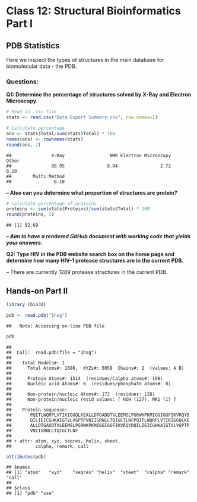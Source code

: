 Class 12: Structural Bioinformatics Part I
================

## PDB Statistics

Here we inspect the types of structures in the main database for
biomolecular data - the PDB.

### Questions:

**Q1: Determine the percentage of structures solved by X-Ray and
Electron Microscopy.**

``` r
# Read in .csv file  
stats <- read.csv("Data Export Summary.csv", row.names=1)

# Calculate percentage
ans <- stats$Total/sum(stats$Total) * 100
names(ans) <- rownames(stats)
round(ans, 2)
```

    ##               X-Ray                 NMR Electron Microscopy               Other 
    ##               88.95                8.04                2.72                0.19 
    ##        Multi Method 
    ##                0.10

**– Also can you determine what proportion of structures are protein?**

``` r
# Calculate percentage of proteins
proteins <- sum(stats$Proteins)/sum(stats$Total) * 100
round(proteins, 2)
```

    ## [1] 92.69

***– Aim to have a rendered GitHub document with working code that
yields your answers.***

**Q2: Type HIV in the PDB website search box on the home page and
determine how many HIV-1 protease structures are in the current PDB.**

– There are currently 1289 protease structures in the current PDB.

## Hands-on Part II

``` r
library (bio3d)

pdb <- read.pdb("1hsg")
```

    ##   Note: Accessing on-line PDB file

``` r
pdb
```

    ## 
    ##  Call:  read.pdb(file = "1hsg")
    ## 
    ##    Total Models#: 1
    ##      Total Atoms#: 1686,  XYZs#: 5058  Chains#: 2  (values: A B)
    ## 
    ##      Protein Atoms#: 1514  (residues/Calpha atoms#: 198)
    ##      Nucleic acid Atoms#: 0  (residues/phosphate atoms#: 0)
    ## 
    ##      Non-protein/nucleic Atoms#: 172  (residues: 128)
    ##      Non-protein/nucleic resid values: [ HOH (127), MK1 (1) ]
    ## 
    ##    Protein sequence:
    ##       PQITLWQRPLVTIKIGGQLKEALLDTGADDTVLEEMSLPGRWKPKMIGGIGGFIKVRQYD
    ##       QILIEICGHKAIGTVLVGPTPVNIIGRNLLTQIGCTLNFPQITLWQRPLVTIKIGGQLKE
    ##       ALLDTGADDTVLEEMSLPGRWKPKMIGGIGGFIKVRQYDQILIEICGHKAIGTVLVGPTP
    ##       VNIIGRNLLTQIGCTLNF
    ## 
    ## + attr: atom, xyz, seqres, helix, sheet,
    ##         calpha, remark, call

``` r
attributes(pdb)
```

    ## $names
    ## [1] "atom"   "xyz"    "seqres" "helix"  "sheet"  "calpha" "remark" "call"  
    ## 
    ## $class
    ## [1] "pdb" "sse"
